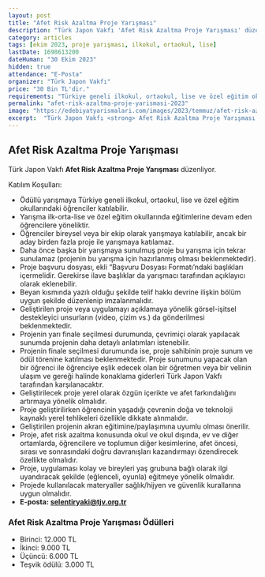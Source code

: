 ```yaml
---
layout: post
title: "Afet Risk Azaltma Proje Yarışması"
description: "Türk Japon Vakfı 'Afet Risk Azaltma Proje Yarışması' düzenliyor."
category: articles
tags: [ekim 2023, proje yarışması, ilkokul, ortaokul, lise]
lastDate: 1698613200
dateHuman: "30 Ekim 2023"
hidden: true
attendance: "E-Posta"
organizer: "Türk Japon Vakfı"
price: "30 Bin TL'dir."
requirements: "Türkiye geneli ilkokul, ortaokul, lise ve özel eğitim okullarındaki öğrenciler katılabilir."
permalink: "afet-risk-azaltma-proje-yarismasi-2023"
image: "https://edebiyatyarismalari.com/images/2023/temmuz/afet-risk-azaltma-proje-yarismasi.jpg"
excerpt:  "Türk Japon Vakfı <strong> Afet Risk Azaltma Proje Yarışması </strong> düzenliyor."
---
```


## Afet Risk Azaltma Proje Yarışması
Türk Japon Vakfı **Afet Risk Azaltma Proje Yarışması** düzenliyor.  

Katılım Koşulları:
- Ödüllü yarışmaya Türkiye geneli ilkokul, ortaokul, lise ve özel eğitim okullarındaki öğrenciler katılabilir.
- Yarışma ilk-orta-lise ve özel eğitim okullarında eğitimlerine devam eden öğrencilere yöneliktir.
- Öğrenciler bireysel veya bir ekip olarak yarışmaya katılabilir, ancak bir aday birden fazla proje ile yarışmaya katılamaz.
- Daha önce başka bir yarışmaya sunulmuş proje bu yarışma için tekrar sunulamaz (projenin bu yarışma için hazırlanmış olması beklenmektedir).
- Proje başvuru dosyası, ekli “Başvuru Dosyası Formatı’ndaki başlıkları içermelidir. Gerekirse ilave başlıklar da yarışmacı tarafından açıklayıcı olarak eklenebilir.
- Beyan kısmında yazılı olduğu şekilde telif hakkı devrine ilişkin bölüm uygun şekilde düzenlenip imzalanmalıdır.
- Geliştirilen proje veya uygulamayı açıklamaya yönelik görsel-işitsel destekleyici unsurların (video, çizim vs.) da gönderilmesi beklenmektedir.
- Projenin yarı finale seçilmesi durumunda, çevrimiçi olarak yapılacak sunumda projenin daha detaylı anlatımları istenebilir.
- Projenin finale seçilmesi durumunda ise, proje sahibinin proje sunum ve ödül törenine katılması beklenmektedir. Proje sunumunu yapacak olan bir öğrenci ile öğrenciye eşlik edecek olan bir öğretmen veya bir velinin ulaşım ve gereği halinde konaklama giderleri Türk Japon Vakfı tarafından karşılanacaktır.
- Geliştirilecek proje yerel olarak özgün içerikte ve afet farkındalığını artırmaya yönelik olmalıdır.
- Proje geliştirilirken öğrencinin yaşadığı çevrenin doğa ve teknoloji kaynaklı yerel tehlikeleri özellikle dikkate alınmalıdır.
- Geliştirilen projenin akran eğitimine/paylaşımına uyumlu olması önerilir.
- Proje, afet risk azaltma konusunda okul ve okul dışında, ev ve diğer ortamlarda, öğrencilere ve toplumun diğer kesimlerine, afet öncesi, sırası ve sonrasındaki doğru davranışları kazandırmayı özendirecek özellikte olmalıdır.
- Proje, uygulaması kolay ve bireyleri yaş grubuna bağlı olarak ilgi uyandıracak şekilde (eğlenceli, oyunla) eğitmeye yönelik olmalıdır.
- Projede kullanılacak materyaller sağlık/hijyen ve güvenlik kurallarına uygun olmalıdır.
- **E-posta: selentiryaki@tjv.org.tr**


### Afet Risk Azaltma Proje Yarışması Ödülleri
- Birinci: 12.000 TL
- İkinci: 9.000 TL
- Üçüncü: 6.000 TL
- Teşvik ödülü: 3.000 TL